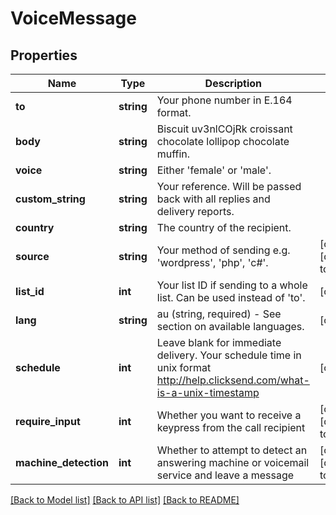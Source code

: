 # VoiceMessage

## Properties
Name | Type | Description | Notes
------------ | ------------- | ------------- | -------------
**to** | **string** | Your phone number in E.164 format. | 
**body** | **string** | Biscuit uv3nlCOjRk croissant chocolate lollipop chocolate muffin. | 
**voice** | **string** | Either &#39;female&#39; or &#39;male&#39;. | 
**custom_string** | **string** | Your reference. Will be passed back with all replies and delivery reports. | 
**country** | **string** | The country of the recipient. | 
**source** | **string** | Your method of sending e.g. &#39;wordpress&#39;, &#39;php&#39;, &#39;c#&#39;. | [optional] [default to 'sdk']
**list_id** | **int** | Your list ID if sending to a whole list. Can be used instead of &#39;to&#39;. | [optional] 
**lang** | **string** | au (string, required) - See section on available languages. | [optional] 
**schedule** | **int** | Leave blank for immediate delivery. Your schedule time in unix format http://help.clicksend.com/what-is-a-unix-timestamp | [optional] 
**require_input** | **int** | Whether you want to receive a keypress from the call recipient | [optional] [default to 0]
**machine_detection** | **int** | Whether to attempt to detect an answering machine or voicemail service and leave a message | [optional] [default to 0]

[[Back to Model list]](../README.md#documentation-for-models) [[Back to API list]](../README.md#documentation-for-api-endpoints) [[Back to README]](../README.md)



